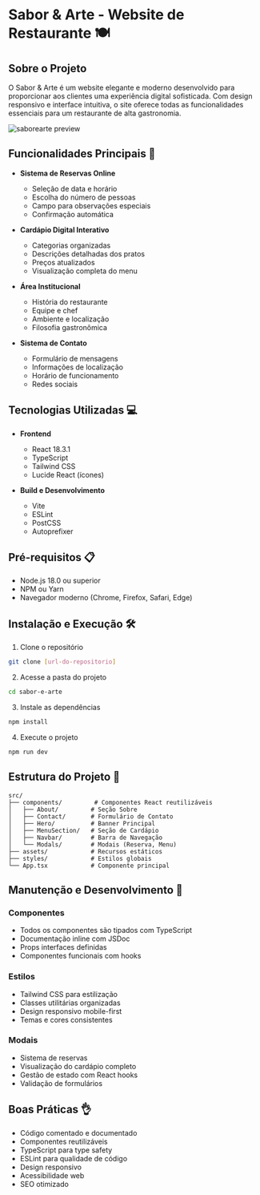 # Sabor & Arte - Website de Restaurante 🍽️

## Sobre o Projeto
O Sabor & Arte é um website elegante e moderno desenvolvido para proporcionar aos clientes uma experiência digital sofisticada. Com design responsivo e interface intuitiva, o site oferece todas as funcionalidades essenciais para um restaurante de alta gastronomia.

![saborearte preview](https://github.com/user-attachments/assets/16d7873d-4dc5-4947-8869-008f9764a47d)

## Funcionalidades Principais 🚀
- **Sistema de Reservas Online**
  - Seleção de data e horário
  - Escolha do número de pessoas
  - Campo para observações especiais
  - Confirmação automática

- **Cardápio Digital Interativo**
  - Categorias organizadas
  - Descrições detalhadas dos pratos
  - Preços atualizados
  - Visualização completa do menu

- **Área Institucional**
  - História do restaurante
  - Equipe e chef
  - Ambiente e localização
  - Filosofia gastronômica

- **Sistema de Contato**
  - Formulário de mensagens
  - Informações de localização
  - Horário de funcionamento
  - Redes sociais

## Tecnologias Utilizadas 💻
- **Frontend**
  - React 18.3.1
  - TypeScript
  - Tailwind CSS
  - Lucide React (ícones)

- **Build e Desenvolvimento**
  - Vite
  - ESLint
  - PostCSS
  - Autoprefixer

## Pré-requisitos 📋
- Node.js 18.0 ou superior
- NPM ou Yarn
- Navegador moderno (Chrome, Firefox, Safari, Edge)

## Instalação e Execução 🛠️

1. Clone o repositório
```bash
git clone [url-do-repositorio]
```

2. Acesse a pasta do projeto
```bash
cd sabor-e-arte
```

3. Instale as dependências
```bash
npm install
```

4. Execute o projeto
```bash
npm run dev
```

## Estrutura do Projeto 📁
```
src/
├── components/         # Componentes React reutilizáveis
│   ├── About/         # Seção Sobre
│   ├── Contact/       # Formulário de Contato
│   ├── Hero/          # Banner Principal
│   ├── MenuSection/   # Seção de Cardápio
│   ├── Navbar/        # Barra de Navegação
│   └── Modals/        # Modais (Reserva, Menu)
├── assets/            # Recursos estáticos
├── styles/            # Estilos globais
└── App.tsx            # Componente principal
```

## Manutenção e Desenvolvimento 🔧

### Componentes
- Todos os componentes são tipados com TypeScript
- Documentação inline com JSDoc
- Props interfaces definidas
- Componentes funcionais com hooks

### Estilos
- Tailwind CSS para estilização
- Classes utilitárias organizadas
- Design responsivo mobile-first
- Temas e cores consistentes

### Modais
- Sistema de reservas
- Visualização do cardápio completo
- Gestão de estado com React hooks
- Validação de formulários

## Boas Práticas 👌
- Código comentado e documentado
- Componentes reutilizáveis
- TypeScript para type safety
- ESLint para qualidade de código
- Design responsivo
- Acessibilidade web
- SEO otimizado
